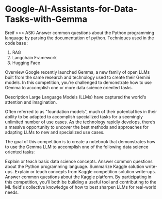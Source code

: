 # Google-AI-Assistants-for-Data-Tasks-with-Gemma
Breif >>>
ASK: Answer common questions about the Python programming language by parsing the documentation of python.
Techniques used in the code base :
1) RAG
2) Langchain Framework
3) Hugging Face


Overview
Google recently launched Gemma, a new family of open LLMs built from the same research and technology used to create their Gemini models. In this competition, you’re challenged to demonstrate how to use Gemma to accomplish one or more data science oriented tasks.


Description
Large Language Models (LLMs) have captured the world's attention and imagination.

Often referred to as "foundation models", much of their potential lies in their ability to be adapted to accomplish specialized tasks for a seemingly unlimited number of use cases. As the technology rapidly develops, there’s a massive opportunity to uncover the best methods and approaches for adapting LLMs to new and specialized use cases.

The goal of this competition is to create a notebook that demonstrates how to use the Gemma LLM to accomplish one of the following data science oriented tasks:

Explain or teach basic data science concepts.
Answer common questions about the Python programming language.
Summarize Kaggle solution write-ups.
Explain or teach concepts from Kaggle competition solution write-ups.
Answer common questions about the Kaggle platform.
By participating in this competition, you'll both be building a useful tool and contributing to the ML field's collective knowledge of how to best sharpen LLMs for real-world needs.
